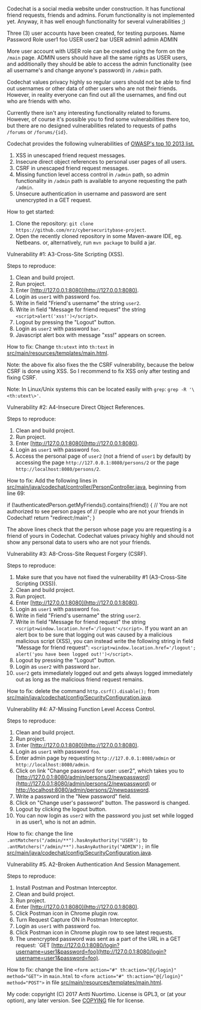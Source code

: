 Codechat is a social media website under construction.
It has functional friend requests, friends and admins.
Forum functionality is not implemented yet. Anyway, it
has well enough functionality for several vulnerabilities ;)

Three (3) user accounts have been created, for testing purposes.
Name    Password    Role
user1   foo         USER
user2   bar         USER
admin1  admin       ADMIN

More user account with USER role can be created using the form
on the `/main` page. ADMIN users should have all the same rights
as USER users, and additionally they should be able to access
the admin functionality (see all username's and change anyone's
password) in `/admin` path.

Codechat values privacy highly so regular users should not be able to
find out usernames or other data of other users who are not their
friends. However, in reality everyone can find out all the usernames,
and find out who are friends with who.

Currently there isn't any interesting functionality related to forums.
However, of course it's possible you to find some vulnerabilities there
too, but there are no designed vulnerabilities related to requests of
paths `/forums` or `/forums/{id}`.

Codechat provides the following vulnerabilities of
[OWASP's top 10 2013 list.](https://www.owasp.org/index.php/Top_10_2013-Top_10)

1. XSS in unescaped friend request messages.
2. Insecure direct object references to personal user pages
   of all users.
3. CSRF in unescaped friend request messages.
4. Missing function level access control in `/admin` path,
   so admin functionality in `/admin` path is available to
   anyone requesting the path `/admin`.
5. Unsecure authentication in username and password are
   sent unencrypted in a GET request.

How to get started:
1. Clone the repository: `git clone https://github.com/nrz/cybersecuritybase-project`.
2. Open the recently cloned repository in some Maven-aware IDE, eg. Netbeans.
   or, alternatively, run `mvn package` to build a jar.

Vulnerability #1: A3-Cross-Site Scripting (XSS).

Steps to reproduce:
1. Clean and build project.
2. Run project.
3. Enter [http://127.0.0.1:8080](http://127.0.0.1:8080).
4. Login as `user1` with password `foo`.
5. Write in field "Friend's username" the string `user2`.
6. Write in field "Message for friend request" the string
   `<script>alert('xss!')</script>`.
7. Logout by pressing the "Logout" button.
8. Login as `user2` with password `bar`.
9. Javascript alert box with message "xss!" appears on screen.

How to fix: Change `th:utext` into `th:text` in
[src/main/resources/templates/main.html](src/main/resources/templates/main.html).

Note: the above fix also fixes the the CSRF vulnerability,
because the below CSRF is done using XSS. So I recommend to
fix XSS only after testing and fixing CSRF.

Note: In Linux/Unix systems this can be located easily with `grep`:
`grep -R '\<th:utext\>'`.

Vulnerability #2: A4-Insecure Direct Object References.

Steps to reproduce:
1. Clean and build project.
2. Run project.
3. Enter [http://127.0.0.1:8080](http://127.0.0.1:8080).
4. Login as `user1` with password `foo`.
5. Access the personal page of `user2` (not a friend of `user1` by
   default) by accessing the page `http://127.0.0.1:8080/persons/2` or
   the page `http://localhost:8080/persons/2`.

How to fix: Add the following lines in
[src/main/java/codechat/controller/PersonController.java](src/main/java/codechat/controller/PersonController.java`),
beginning from line 69:

if (!authenticatedPerson.getMyFriends().contains(friend)) {
    // You are not authorized to see person pages of
    // people who are not your friends in Codechat!
    return "redirect:/main";
}

The above lines check that the person whose page you are requesting
is a friend of yours in Codechat. Codechat values privacy highly and
should not show any personal data to users who are not your friends.

Vulnerability #3: A8-Cross-Site Request Forgery (CSRF).

Steps to reproduce:
 1. Make sure that you have not fixed the vulnerability #1
    (A3-Cross-Site Scripting (XSS)).
 2. Clean and build project.
 3. Run project.
 4. Enter [http://127.0.0.1:8080](http://127.0.0.1:8080).
 5. Login as `user1` with password `foo`.
 6. Write in field "Friend's username" the string `user2`.
 7. Write in field "Message for friend request" the string
    `<script>window.location.href='/logout'</script>`.
    If you want an an alert box to be sure that logging out was caused
    by a malicious malicious script (XSS), you can instead write the
    following string in field "Message for friend request":
    `<script>window.location.href='/logout'; alert('you have been logged out!')</script>`.
 8. Logout by pressing the "Logout" button.
 9. Login as `user2` with password `bar`.
10. `user2` gets immediately logged out and gets always logged
    immediately out as long as the malicious friend request remains.

How to fix: delete the command `http.csrf().disable();` from
[src/main/java/codechat/config/SecurityConfiguration.java](src/main/java/codechat/config/SecurityConfiguration.java).

Vulnerability #4: A7-Missing Function Level Access Control.

Steps to reproduce:
 1. Clean and build project.
 2. Run project.
 3. Enter [http://127.0.0.1:8080](http://127.0.0.1:8080).
 4. Login as `user1` with password `foo`.
 5. Enter admin page by requesting `http://127.0.0.1:8080/admin` or
    `http://localhost:8080/admin`.
 6. Click on link "Change password for user: user2", which takes you to
    [http://127.0.0.1:8080/admin/persons/2/newpassword](http://127.0.0.1:8080/admin/persons/2/newpassword) or
    [http://localhost:8080/admin/persons/2/newpassword](http://localhost:8080/admin/persons/2/newpassword).
 7. Write a password in the "New password" field.
 8. Click on "Change user's password" button. The password is changed.
 9. Logout by clicking the logout button.
10. You can now login as `user2` with the password you just set while
    logged in as user1, who is not an admin.

How to fix: change the line `.antMatchers("/admin/**").hasAnyAuthority("USER");`
to `.antMatchers("/admin/**").hasAnyAuthority("ADMIN");` in file
[src/main/java/codechat/config/SecurityConfiguration.java](src/main/java/codechat/config/SecurityConfiguration.java).

Vulnerability #5. A2-Broken Authentication And Session Management.

Steps to reproduce:
1. Install Postman and Postman Interceptor.
2. Clean and build project.
3. Run project.
4. Enter [http://127.0.0.1:8080](http://127.0.0.1:8080).
5. Click Postman icon in Chrome plugin row.
6. Turn Request Capture ON in Postman Interceptor.
7. Login as `user1` with password `foo`.
8. Click Postman icon in Chrome plugin row to see latest requests.
9. The unencrypted password was sent as a part of the URL in a GET
   request:
   `GET [http://127.0.0.1:8080/login?username=user1&password=foo](http://127.0.0.1:8080/login?username=user1&password=foo).

How to fix: change the line `<form action="#" th:action="@{/login}" method="GET">`
in `main.html` to `<form action="#" th:action="@{/login}" method="POST">` in file
[src/main/resources/templates/main.html](src/main/resources/templates/main.html).

My code: copyright (C) 2017 Antti Nuortimo. License is GPL3, or (at your option),
any later version. See [COPYING](copying) file for license.
